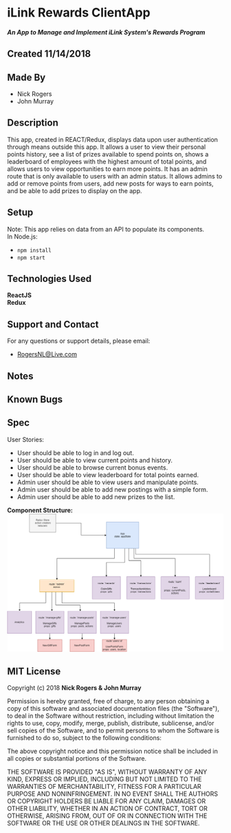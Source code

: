 # iLink Rewards ClientApp
##### An App to Manage and Implement iLink System's Rewards Program

## Created 11/14/2018

## Made By

  * Nick Rogers
  * John Murray  

## Description

This app, created in REACT/Redux, displays data upon user authentication through means outside this app.  It allows a user to view their personal points history, see a list of prizes available to spend points on, shows a leaderboard of employees with the highest amount of total points, and allows users to view opportunities to earn more points.  It has an admin route that is only available to users with an admin status.  It allows admins to add or remove points from users, add new posts for ways to earn points, and be able to add prizes to display on the app.

## Setup
Note: This app relies on data from an API to populate its components.  
In Node.js:
  * `npm install`
  * `npm start`

## Technologies Used

  **ReactJS**  
  **Redux**

## Support and Contact

For any questions or support details, please email:
  * RogersNL@Live.com  

## Notes

## Known Bugs

## Spec
User Stories:  
* User should be able to log in and log out.
* User should be able to view current points and history.
* User should be able to browse current bonus events.
* User should be able to view leaderboard for total points earned.
* Admin user should be able to view users and manipulate points.
* Admin user should be able to add new postings with a simple form.
* Admin user should be able to add new prizes to the list.

**Component Structure:**
![Alt text](src/assets/images/Component_Structure.png)

## MIT License

Copyright (c) 2018 **Nick Rogers & John Murray**

Permission is hereby granted, free of charge, to any person obtaining a copy
of this software and associated documentation files (the "Software"), to deal
in the Software without restriction, including without limitation the rights
to use, copy, modify, merge, publish, distribute, sublicense, and/or sell
copies of the Software, and to permit persons to whom the Software is
furnished to do so, subject to the following conditions:

The above copyright notice and this permission notice shall be included in all
copies or substantial portions of the Software.

THE SOFTWARE IS PROVIDED "AS IS", WITHOUT WARRANTY OF ANY KIND, EXPRESS OR
IMPLIED, INCLUDING BUT NOT LIMITED TO THE WARRANTIES OF MERCHANTABILITY,
FITNESS FOR A PARTICULAR PURPOSE AND NONINFRINGEMENT. IN NO EVENT SHALL THE
AUTHORS OR COPYRIGHT HOLDERS BE LIABLE FOR ANY CLAIM, DAMAGES OR OTHER
LIABILITY, WHETHER IN AN ACTION OF CONTRACT, TORT OR OTHERWISE, ARISING FROM,
OUT OF OR IN CONNECTION WITH THE SOFTWARE OR THE USE OR OTHER DEALINGS IN THE
SOFTWARE.
